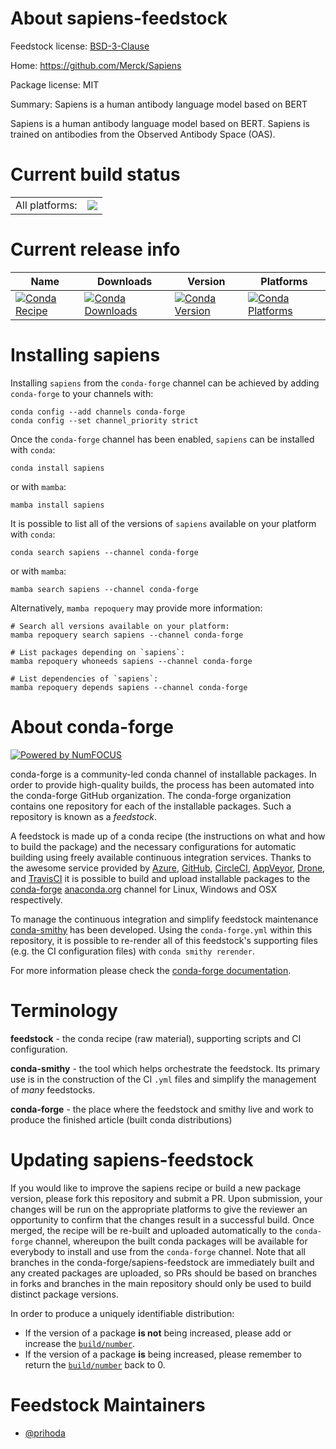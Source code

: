 About sapiens-feedstock
=======================

Feedstock license: [BSD-3-Clause](https://github.com/conda-forge/sapiens-feedstock/blob/main/LICENSE.txt)

Home: https://github.com/Merck/Sapiens

Package license: MIT

Summary: Sapiens is a human antibody language model based on BERT

Sapiens is a human antibody language model based on BERT. Sapiens is trained on antibodies from the Observed Antibody Space (OAS).


Current build status
====================


<table><tr><td>All platforms:</td>
    <td>
      <a href="https://dev.azure.com/conda-forge/feedstock-builds/_build/latest?definitionId=15800&branchName=main">
        <img src="https://dev.azure.com/conda-forge/feedstock-builds/_apis/build/status/sapiens-feedstock?branchName=main">
      </a>
    </td>
  </tr>
</table>

Current release info
====================

| Name | Downloads | Version | Platforms |
| --- | --- | --- | --- |
| [![Conda Recipe](https://img.shields.io/badge/recipe-sapiens-green.svg)](https://anaconda.org/conda-forge/sapiens) | [![Conda Downloads](https://img.shields.io/conda/dn/conda-forge/sapiens.svg)](https://anaconda.org/conda-forge/sapiens) | [![Conda Version](https://img.shields.io/conda/vn/conda-forge/sapiens.svg)](https://anaconda.org/conda-forge/sapiens) | [![Conda Platforms](https://img.shields.io/conda/pn/conda-forge/sapiens.svg)](https://anaconda.org/conda-forge/sapiens) |

Installing sapiens
==================

Installing `sapiens` from the `conda-forge` channel can be achieved by adding `conda-forge` to your channels with:

```
conda config --add channels conda-forge
conda config --set channel_priority strict
```

Once the `conda-forge` channel has been enabled, `sapiens` can be installed with `conda`:

```
conda install sapiens
```

or with `mamba`:

```
mamba install sapiens
```

It is possible to list all of the versions of `sapiens` available on your platform with `conda`:

```
conda search sapiens --channel conda-forge
```

or with `mamba`:

```
mamba search sapiens --channel conda-forge
```

Alternatively, `mamba repoquery` may provide more information:

```
# Search all versions available on your platform:
mamba repoquery search sapiens --channel conda-forge

# List packages depending on `sapiens`:
mamba repoquery whoneeds sapiens --channel conda-forge

# List dependencies of `sapiens`:
mamba repoquery depends sapiens --channel conda-forge
```


About conda-forge
=================

[![Powered by
NumFOCUS](https://img.shields.io/badge/powered%20by-NumFOCUS-orange.svg?style=flat&colorA=E1523D&colorB=007D8A)](https://numfocus.org)

conda-forge is a community-led conda channel of installable packages.
In order to provide high-quality builds, the process has been automated into the
conda-forge GitHub organization. The conda-forge organization contains one repository
for each of the installable packages. Such a repository is known as a *feedstock*.

A feedstock is made up of a conda recipe (the instructions on what and how to build
the package) and the necessary configurations for automatic building using freely
available continuous integration services. Thanks to the awesome service provided by
[Azure](https://azure.microsoft.com/en-us/services/devops/), [GitHub](https://github.com/),
[CircleCI](https://circleci.com/), [AppVeyor](https://www.appveyor.com/),
[Drone](https://cloud.drone.io/welcome), and [TravisCI](https://travis-ci.com/)
it is possible to build and upload installable packages to the
[conda-forge](https://anaconda.org/conda-forge) [anaconda.org](https://anaconda.org/)
channel for Linux, Windows and OSX respectively.

To manage the continuous integration and simplify feedstock maintenance
[conda-smithy](https://github.com/conda-forge/conda-smithy) has been developed.
Using the ``conda-forge.yml`` within this repository, it is possible to re-render all of
this feedstock's supporting files (e.g. the CI configuration files) with ``conda smithy rerender``.

For more information please check the [conda-forge documentation](https://conda-forge.org/docs/).

Terminology
===========

**feedstock** - the conda recipe (raw material), supporting scripts and CI configuration.

**conda-smithy** - the tool which helps orchestrate the feedstock.
                   Its primary use is in the construction of the CI ``.yml`` files
                   and simplify the management of *many* feedstocks.

**conda-forge** - the place where the feedstock and smithy live and work to
                  produce the finished article (built conda distributions)


Updating sapiens-feedstock
==========================

If you would like to improve the sapiens recipe or build a new
package version, please fork this repository and submit a PR. Upon submission,
your changes will be run on the appropriate platforms to give the reviewer an
opportunity to confirm that the changes result in a successful build. Once
merged, the recipe will be re-built and uploaded automatically to the
`conda-forge` channel, whereupon the built conda packages will be available for
everybody to install and use from the `conda-forge` channel.
Note that all branches in the conda-forge/sapiens-feedstock are
immediately built and any created packages are uploaded, so PRs should be based
on branches in forks and branches in the main repository should only be used to
build distinct package versions.

In order to produce a uniquely identifiable distribution:
 * If the version of a package **is not** being increased, please add or increase
   the [``build/number``](https://docs.conda.io/projects/conda-build/en/latest/resources/define-metadata.html#build-number-and-string).
 * If the version of a package **is** being increased, please remember to return
   the [``build/number``](https://docs.conda.io/projects/conda-build/en/latest/resources/define-metadata.html#build-number-and-string)
   back to 0.

Feedstock Maintainers
=====================

* [@prihoda](https://github.com/prihoda/)

